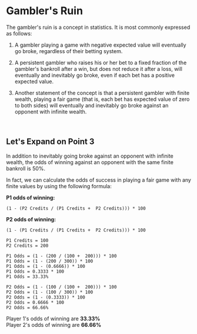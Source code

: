 # Gambler's Ruin

The gambler's ruin is a concept in statistics. It is most commonly expressed as follows:

1. A gambler playing a game with negative expected value will eventually go broke, regardless of their betting system.

2. A persistent gambler who raises his or her bet to a fixed fraction of the gambler's bankroll after a win, but does not reduce it after a loss, will eventually and inevitably go broke, even if each bet has a positive expected value.

3. Another statement of the concept is that a persistent gambler with finite wealth, playing a fair game (that is, each bet has expected value of zero to both sides) will eventually and inevitably go broke against an opponent with infinite wealth.

<br>

## Let's Expand on Point 3

In addition to inevitably going broke against an opponent with infinite wealth, the odds of winning against an opponent with the same finite bankroll is 50%.

In fact, we can calculate the odds of success in playing a fair game with any finite values by using the following formula:

**P1 odds of winning:** <br>
```
(1 - (P2 Credits / (P1 Credits +  P2 Credits))) * 100
```

**P2 odds of winning:** <br>
```
(1 - (P1 Credits / (P1 Credits +  P2 Credits))) * 100
```

```
P1 Credits = 100
P2 Credits = 200

P1 Odds = (1 - (200 / (100 +  200))) * 100
P1 Odds = (1 - (200 / 300)) * 100
P1 Odds = (1 - (0.6666)) * 100
P1 Odds = 0.3333 * 100
P1 Odds = 33.33%

P2 Odds = (1 - (100 / (100 +  200))) * 100
P2 Odds = (1 - (100 / 300)) * 100
P2 Odds = (1 - (0.3333)) * 100
P2 Odds = 0.6666 * 100
P2 Odds = 66.66%
```

Player 1's odds of winning are **33.33%** <br>
Player 2's odds of winning are **66.66%**
